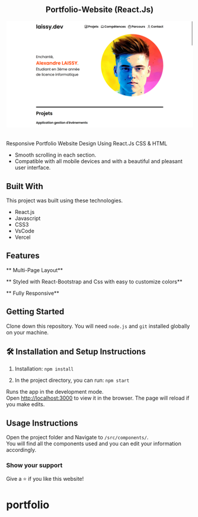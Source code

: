 <h2 align="center">
  Portfolio-Website (React.Js) <br/>
</h2>
<div align="center">
  <img alt="Demo" src="/home.png" />
</div>

<br/>

Responsive Portfolio Website Design Using React.Js CSS &amp; HTML

- Smooth scrolling in each section.
- Compatible with all mobile devices and with a beautiful and pleasant user interface.

## Built With

This project was built using these technologies.

- React.js
- Javascript
- CSS3
- VsCode
- Vercel

## Features

** Multi-Page Layout**

** Styled with React-Bootstrap and Css with easy to customize colors**

** Fully Responsive**

## Getting Started

Clone down this repository. You will need `node.js` and `git` installed globally on your machine.

## 🛠 Installation and Setup Instructions

1. Installation: `npm install`

2. In the project directory, you can run: `npm start`

Runs the app in the development mode.\
Open [http://localhost:3000](http://localhost:3000) to view it in the browser.
The page will reload if you make edits.

## Usage Instructions

Open the project folder and Navigate to `/src/components/`. <br/>
You will find all the components used and you can edit your information accordingly.

### Show your support

Give a ⭐ if you like this website!
# portfolio
